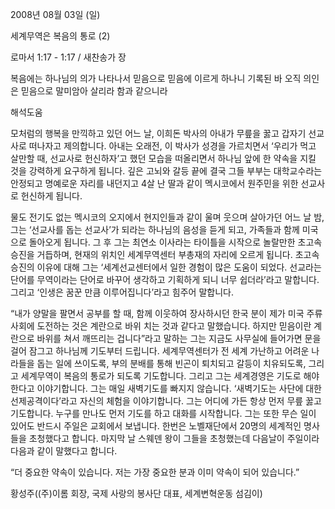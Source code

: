 2008년 08월 03일 (일)

세계무역은 복음의 통로 (2)



로마서 1:17 - 1:17 / 새찬송가  장


복음에는 하나님의 의가 나타나서 믿음으로 믿음에 이르게 하나니 기록된 바 오직 의인은 믿음으로 말미암아 살리라 함과 같으니라

해석도움





모처럼의 행복을 만끽하고 있던 어느 날, 이희돈 박사의 아내가 무릎을 꿇고 갑자기 선교사로 떠나자고 제의합니다. 아내는 오래전, 이 박사가 성경을 가르치면서 ‘우리가 먹고 살만할 때, 선교사로 헌신하자’고 했던 모습을 떠올리면서 하나님 앞에 한 약속을 지킬 것을 강력하게 요구하게 됩니다. 깊은 고뇌와 갈등 끝에 결국 그들 부부는 대학교수라는 안정되고 명예로운 자리를 내던지고 4살 난 딸과 같이 멕시코에서 원주민을 위한 선교사로 헌신하게 됩니다. 

 물도 전기도 없는 멕시코의 오지에서 현지인들과 같이 울며 웃으며 살아가던 어느 날 밤, 그는 ‘선교사를 돕는 선교사’가 되라는 하나님의 음성을 듣게 되고, 가족들과 함께 미국으로 돌아오게 됩니다. 그 후 그는 최연소 이사라는 타이틀을 시작으로 놀랄만한 초고속 승진을 거듭하며, 현재의 위치인 세계무역센터 부총재의 자리에 오르게 됩니다. 초고속 승진의 이유에 대해 그는 ‘세계선교센터에서 일한 경험이 많은 도움이 되었다. 선교라는 단어를 무역이라는 단어로 바꾸어 생각하고 기획하게 되니 너무 쉽더라’라고 말합니다. 그리고 ‘인생은 꿈꾼 만큼 이루어집니다’라고 힘주어 말합니다.  

 “내가 양말을 팔면서 공부를 할 때, 함께 이웃하여 장사하시던 한국 분이 제가 미국 주류 사회에 도전하는 것은 계란으로 바위 치는 것과 같다고 말했습니다. 하지만 믿음이란 계란으로 바위를 쳐서 깨뜨리는 겁니다”라고 말하는 그는 지금도 사무실에 들어가면 문을 걸어 잠그고 하나님께 기도부터 드립니다. 세계무역센터가 전 세계 가난하고 어려운 나라들을 돕는 일에 쓰이도록, 부의 분배를 통해 빈곤이 퇴치되고 갈등이 치유되도록, 그리고 세계무역이 복음의 통로가 되도록 기도합니다. 그리고 그는 세계경영은 기도로 해야 한다고 이야기합니다. 그는 매일 새벽기도를 빠지지 않습니다. ‘새벽기도는 사단에 대한 선제공격이다’라고 자신의 체험을 이야기합니다. 그는 어디에 가든 항상 먼저 무릎 꿇고 기도합니다. 누구를 만나도 먼저 기도를 하고 대화를 시작합니다. 그는 또한 무슨 일이 있어도 반드시 주일은 교회에서 보냅니다. 한번은 노벨재단에서 20명의 세계적인 명사들을 초청했다고 합니다. 마지막 날 스웨덴 왕이 그들을 초청했는데 다음날이 주일이라 다음과 같이 말했다고 합니다.

“더 중요한 약속이 있습니다. 저는 가장 중요한 분과 이미 약속이 되어 있습니다.”

황성주((주)이롬 회장, 국제 사랑의 봉사단 대표, 세계변혁운동 섬김이)